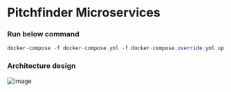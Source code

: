 # Pitchfinder Microservices

### Run below command

```csharp
docker-compose -f docker-compose.yml -f docker-compose.override.yml up -d
```

### Architecture design
![image](https://github.com/user-attachments/assets/f506da32-32b4-411c-ad41-01c773f23635)

